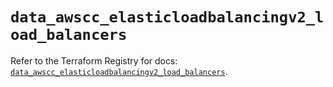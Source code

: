 # `data_awscc_elasticloadbalancingv2_load_balancers`

Refer to the Terraform Registry for docs: [`data_awscc_elasticloadbalancingv2_load_balancers`](https://registry.terraform.io/providers/hashicorp/awscc/0.70.0/docs/data-sources/elasticloadbalancingv2_load_balancers).

